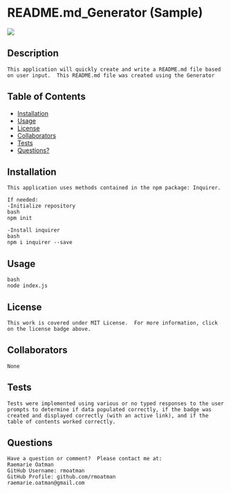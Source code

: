 # README.md_Generator (Sample)

[<img src="https://img.shields.io/badge/license-MIT-brightgreen?link=https://opensource.org/licenses/MIT">](https://opensource.org/licenses/MIT)


## Description
~~~
This application will quickly create and write a README.md file based on user input.  This README.md file was created using the Generator
~~~

## Table of Contents

- [Installation](#installation)
- [Usage](#usage)
- [License](#license)
- [Collaborators](#collaborators)
- [Tests](#tests)
- [Questions?](#questions)


## Installation
~~~
This application uses methods contained in the npm package: Inquirer.

If needed:
-Initialize repository
bash
npm init

-Install inquirer
bash
npm i inquirer --save
~~~

## Usage
~~~
bash
node index.js
~~~

## License
~~~
This work is covered under MIT License.  For more information, click on the license badge above.
~~~

## Collaborators
~~~
None
~~~

## Tests
~~~
Tests were implemented using various or no typed responses to the user prompts to determine if data populated correctly, if the badge was created and displayed correctly (with an active link), and if the table of contents worked correctly.
~~~

## Questions
~~~
Have a question or comment?  Please contact me at:
Raemarie Oatman
GitHub Username: rmoatman
GitHub Profile: github.com/rmoatman
raemarie.oatman@gmail.com
~~~